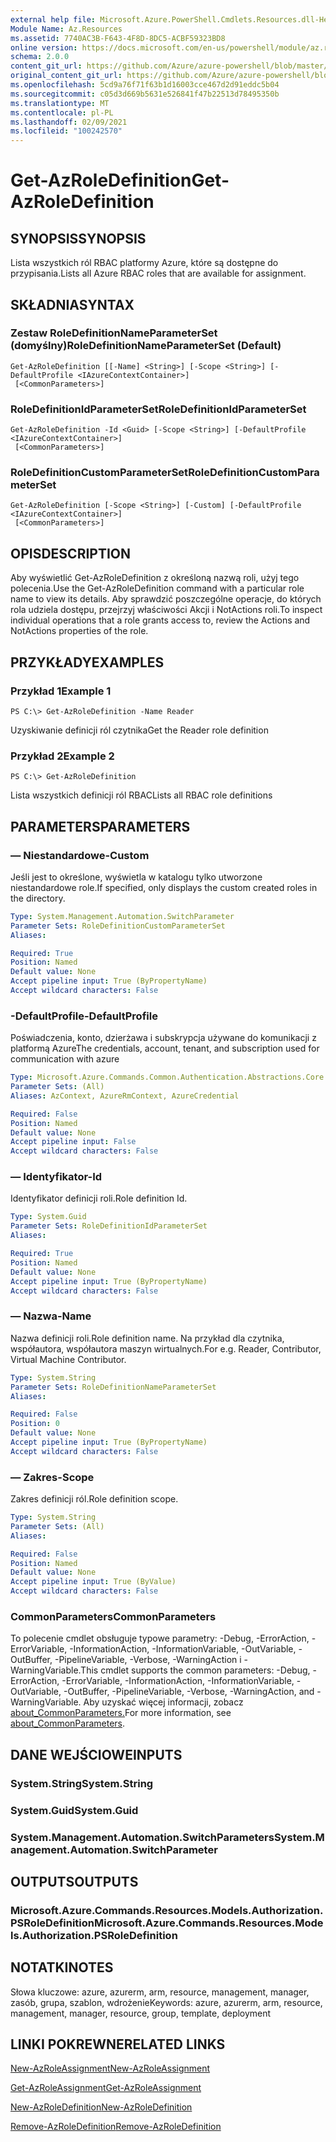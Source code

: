 ```yaml
---
external help file: Microsoft.Azure.PowerShell.Cmdlets.Resources.dll-Help.xml
Module Name: Az.Resources
ms.assetid: 7740AC3B-F643-4F8D-8DC5-ACBF59323BD8
online version: https://docs.microsoft.com/en-us/powershell/module/az.resources/get-azroledefinition
schema: 2.0.0
content_git_url: https://github.com/Azure/azure-powershell/blob/master/src/Resources/Resources/help/Get-AzRoleDefinition.md
original_content_git_url: https://github.com/Azure/azure-powershell/blob/master/src/Resources/Resources/help/Get-AzRoleDefinition.md
ms.openlocfilehash: 5cd9a76f71f63b1d16003cce467d2d91eddc5b04
ms.sourcegitcommit: c05d3d669b5631e526841f47b22513d78495350b
ms.translationtype: MT
ms.contentlocale: pl-PL
ms.lasthandoff: 02/09/2021
ms.locfileid: "100242570"
---
```

# <span data-ttu-id="944b2-101">Get-AzRoleDefinition</span><span class="sxs-lookup"><span data-stu-id="944b2-101">Get-AzRoleDefinition</span></span>

## <span data-ttu-id="944b2-102">SYNOPSIS</span><span class="sxs-lookup"><span data-stu-id="944b2-102">SYNOPSIS</span></span>
<span data-ttu-id="944b2-103">Lista wszystkich ról RBAC platformy Azure, które są dostępne do przypisania.</span><span class="sxs-lookup"><span data-stu-id="944b2-103">Lists all Azure RBAC roles that are available for assignment.</span></span>

## <span data-ttu-id="944b2-104">SKŁADNIA</span><span class="sxs-lookup"><span data-stu-id="944b2-104">SYNTAX</span></span>

### <span data-ttu-id="944b2-105">Zestaw RoleDefinitionNameParameterSet (domyślny)</span><span class="sxs-lookup"><span data-stu-id="944b2-105">RoleDefinitionNameParameterSet (Default)</span></span>
```
Get-AzRoleDefinition [[-Name] <String>] [-Scope <String>] [-DefaultProfile <IAzureContextContainer>]
 [<CommonParameters>]
```

### <span data-ttu-id="944b2-106">RoleDefinitionIdParameterSet</span><span class="sxs-lookup"><span data-stu-id="944b2-106">RoleDefinitionIdParameterSet</span></span>
```
Get-AzRoleDefinition -Id <Guid> [-Scope <String>] [-DefaultProfile <IAzureContextContainer>]
 [<CommonParameters>]
```

### <span data-ttu-id="944b2-107">RoleDefinitionCustomParameterSet</span><span class="sxs-lookup"><span data-stu-id="944b2-107">RoleDefinitionCustomParameterSet</span></span>
```
Get-AzRoleDefinition [-Scope <String>] [-Custom] [-DefaultProfile <IAzureContextContainer>]
 [<CommonParameters>]
```

## <span data-ttu-id="944b2-108">OPIS</span><span class="sxs-lookup"><span data-stu-id="944b2-108">DESCRIPTION</span></span>
<span data-ttu-id="944b2-109">Aby wyświetlić Get-AzRoleDefinition z określoną nazwą roli, użyj tego polecenia.</span><span class="sxs-lookup"><span data-stu-id="944b2-109">Use the Get-AzRoleDefinition command with a particular role name to view its details.</span></span>
<span data-ttu-id="944b2-110">Aby sprawdzić poszczególne operacje, do których rola udziela dostępu, przejrzyj właściwości Akcji i NotActions roli.</span><span class="sxs-lookup"><span data-stu-id="944b2-110">To inspect individual operations that a role grants access to, review the Actions and NotActions properties of the role.</span></span>

## <span data-ttu-id="944b2-111">PRZYKŁADY</span><span class="sxs-lookup"><span data-stu-id="944b2-111">EXAMPLES</span></span>

### <span data-ttu-id="944b2-112">Przykład 1</span><span class="sxs-lookup"><span data-stu-id="944b2-112">Example 1</span></span>
```
PS C:\> Get-AzRoleDefinition -Name Reader
```

<span data-ttu-id="944b2-113">Uzyskiwanie definicji ról czytnika</span><span class="sxs-lookup"><span data-stu-id="944b2-113">Get the Reader role definition</span></span>

### <span data-ttu-id="944b2-114">Przykład 2</span><span class="sxs-lookup"><span data-stu-id="944b2-114">Example 2</span></span>
```
PS C:\> Get-AzRoleDefinition
```

<span data-ttu-id="944b2-115">Lista wszystkich definicji ról RBAC</span><span class="sxs-lookup"><span data-stu-id="944b2-115">Lists all RBAC role definitions</span></span>

## <span data-ttu-id="944b2-116">PARAMETERS</span><span class="sxs-lookup"><span data-stu-id="944b2-116">PARAMETERS</span></span>

### <span data-ttu-id="944b2-117">— Niestandardowe</span><span class="sxs-lookup"><span data-stu-id="944b2-117">-Custom</span></span>
<span data-ttu-id="944b2-118">Jeśli jest to określone, wyświetla w katalogu tylko utworzone niestandardowe role.</span><span class="sxs-lookup"><span data-stu-id="944b2-118">If specified, only displays the custom created roles in the directory.</span></span>

```yaml
Type: System.Management.Automation.SwitchParameter
Parameter Sets: RoleDefinitionCustomParameterSet
Aliases:

Required: True
Position: Named
Default value: None
Accept pipeline input: True (ByPropertyName)
Accept wildcard characters: False
```

### <span data-ttu-id="944b2-119">-DefaultProfile</span><span class="sxs-lookup"><span data-stu-id="944b2-119">-DefaultProfile</span></span>
<span data-ttu-id="944b2-120">Poświadczenia, konto, dzierżawa i subskrypcja używane do komunikacji z platformą Azure</span><span class="sxs-lookup"><span data-stu-id="944b2-120">The credentials, account, tenant, and subscription used for communication with azure</span></span>

```yaml
Type: Microsoft.Azure.Commands.Common.Authentication.Abstractions.Core.IAzureContextContainer
Parameter Sets: (All)
Aliases: AzContext, AzureRmContext, AzureCredential

Required: False
Position: Named
Default value: None
Accept pipeline input: False
Accept wildcard characters: False
```

### <span data-ttu-id="944b2-121">— Identyfikator</span><span class="sxs-lookup"><span data-stu-id="944b2-121">-Id</span></span>
<span data-ttu-id="944b2-122">Identyfikator definicji roli.</span><span class="sxs-lookup"><span data-stu-id="944b2-122">Role definition Id.</span></span>

```yaml
Type: System.Guid
Parameter Sets: RoleDefinitionIdParameterSet
Aliases:

Required: True
Position: Named
Default value: None
Accept pipeline input: True (ByPropertyName)
Accept wildcard characters: False
```

### <span data-ttu-id="944b2-123">— Nazwa</span><span class="sxs-lookup"><span data-stu-id="944b2-123">-Name</span></span>
<span data-ttu-id="944b2-124">Nazwa definicji roli.</span><span class="sxs-lookup"><span data-stu-id="944b2-124">Role definition name.</span></span>
<span data-ttu-id="944b2-125">Na przykład dla czytnika, współautora, współautora maszyn wirtualnych.</span><span class="sxs-lookup"><span data-stu-id="944b2-125">For e.g. Reader, Contributor, Virtual Machine Contributor.</span></span>

```yaml
Type: System.String
Parameter Sets: RoleDefinitionNameParameterSet
Aliases:

Required: False
Position: 0
Default value: None
Accept pipeline input: True (ByPropertyName)
Accept wildcard characters: False
```

### <span data-ttu-id="944b2-126">— Zakres</span><span class="sxs-lookup"><span data-stu-id="944b2-126">-Scope</span></span>
<span data-ttu-id="944b2-127">Zakres definicji ról.</span><span class="sxs-lookup"><span data-stu-id="944b2-127">Role definition scope.</span></span>

```yaml
Type: System.String
Parameter Sets: (All)
Aliases:

Required: False
Position: Named
Default value: None
Accept pipeline input: True (ByValue)
Accept wildcard characters: False
```

### <span data-ttu-id="944b2-128">CommonParameters</span><span class="sxs-lookup"><span data-stu-id="944b2-128">CommonParameters</span></span>
<span data-ttu-id="944b2-129">To polecenie cmdlet obsługuje typowe parametry: -Debug, -ErrorAction, -ErrorVariable, -InformationAction, -InformationVariable, -OutVariable, -OutBuffer, -PipelineVariable, -Verbose, -WarningAction i -WarningVariable.</span><span class="sxs-lookup"><span data-stu-id="944b2-129">This cmdlet supports the common parameters: -Debug, -ErrorAction, -ErrorVariable, -InformationAction, -InformationVariable, -OutVariable, -OutBuffer, -PipelineVariable, -Verbose, -WarningAction, and -WarningVariable.</span></span> <span data-ttu-id="944b2-130">Aby uzyskać więcej informacji, zobacz [about_CommonParameters.](http://go.microsoft.com/fwlink/?LinkID=113216)</span><span class="sxs-lookup"><span data-stu-id="944b2-130">For more information, see [about_CommonParameters](http://go.microsoft.com/fwlink/?LinkID=113216).</span></span>

## <span data-ttu-id="944b2-131">DANE WEJŚCIOWE</span><span class="sxs-lookup"><span data-stu-id="944b2-131">INPUTS</span></span>

### <span data-ttu-id="944b2-132">System.String</span><span class="sxs-lookup"><span data-stu-id="944b2-132">System.String</span></span>

### <span data-ttu-id="944b2-133">System.Guid</span><span class="sxs-lookup"><span data-stu-id="944b2-133">System.Guid</span></span>

### <span data-ttu-id="944b2-134">System.Management.Automation.SwitchParameters</span><span class="sxs-lookup"><span data-stu-id="944b2-134">System.Management.Automation.SwitchParameter</span></span>

## <span data-ttu-id="944b2-135">OUTPUTS</span><span class="sxs-lookup"><span data-stu-id="944b2-135">OUTPUTS</span></span>

### <span data-ttu-id="944b2-136">Microsoft.Azure.Commands.Resources.Models.Authorization.PSRoleDefinition</span><span class="sxs-lookup"><span data-stu-id="944b2-136">Microsoft.Azure.Commands.Resources.Models.Authorization.PSRoleDefinition</span></span>

## <span data-ttu-id="944b2-137">NOTATKI</span><span class="sxs-lookup"><span data-stu-id="944b2-137">NOTES</span></span>
<span data-ttu-id="944b2-138">Słowa kluczowe: azure, azurerm, arm, resource, management, manager, zasób, grupa, szablon, wdrożenie</span><span class="sxs-lookup"><span data-stu-id="944b2-138">Keywords: azure, azurerm, arm, resource, management, manager, resource, group, template, deployment</span></span>

## <span data-ttu-id="944b2-139">LINKI POKREWNE</span><span class="sxs-lookup"><span data-stu-id="944b2-139">RELATED LINKS</span></span>

[<span data-ttu-id="944b2-140">New-AzRoleAssignment</span><span class="sxs-lookup"><span data-stu-id="944b2-140">New-AzRoleAssignment</span></span>](./New-AzRoleAssignment.md)

[<span data-ttu-id="944b2-141">Get-AzRoleAssignment</span><span class="sxs-lookup"><span data-stu-id="944b2-141">Get-AzRoleAssignment</span></span>](./Get-AzRoleAssignment.md)

[<span data-ttu-id="944b2-142">New-AzRoleDefinition</span><span class="sxs-lookup"><span data-stu-id="944b2-142">New-AzRoleDefinition</span></span>](./New-AzRoleDefinition.md)

[<span data-ttu-id="944b2-143">Remove-AzRoleDefinition</span><span class="sxs-lookup"><span data-stu-id="944b2-143">Remove-AzRoleDefinition</span></span>](./Remove-AzRoleDefinition.md)

